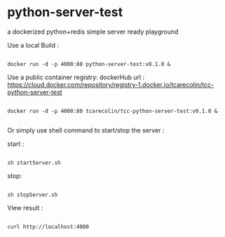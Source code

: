 # python-server-test
a dockerized python+redis simple server ready playground

Use a local Build :

```

docker run -d -p 4000:80 python-server-test:v0.1.0 &

```

Use a public container registry:
dockerHub url : https://cloud.docker.com/repository/registry-1.docker.io/tcarecolin/tcc-python-server-test
```

docker run -d -p 4000:80 tcarecolin/tcc-python-server-test:v0.1.0 &


```

Or simply use shell command to start/stop the server :

start :
```

sh startServer.sh

```
stop:
```

sh stopServer.sh

```

View result :
```

curl http://localhost:4000

```

